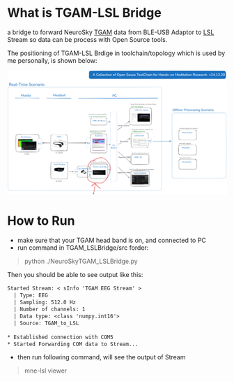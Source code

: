 # What is TGAM-LSL Bridge
a bridge to forward NeuroSky [TGAM](https://store.neurosky.com/products/eeg-tgam) data from BLE-USB Adaptor to [LSL](https://labstreaminglayer.org/) Stream
so data can be process with Open Source tools.

The positioning of TGAM-LSL Brdige in toolchain/topology which is used by me personally, is shown below:

![postion of TGAM-LSL Bridge](intro.png)

# How to Run
* make sure that your TGAM head band is on, and connected to PC
* run command in TGAM_LSLBridge/src forder:

>python ./NeuroSkyTGAM_LSLBridge.py

Then you should be able to see output like this:
```
Started Stream: < sInfo 'TGAM EEG Stream' >
  | Type: EEG
  | Sampling: 512.0 Hz
  | Number of channels: 1
  | Data type: <class 'numpy.int16'>
  | Source: TGAM_to_LSL

* Established connection with COM5
* Started Forwarding COM data to Stream...
```
* then run following command, will see the output of Stream

> mne-lsl viewer



